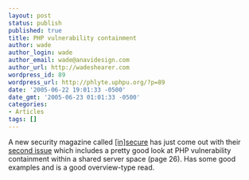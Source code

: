 ```yaml
---
layout: post
status: publish
published: true
title: PHP vulnerability containment
author: wade
author_login: wade
author_email: wade@anavidesign.com
author_url: http://wadeshearer.com
wordpress_id: 89
wordpress_url: http://phlyte.uphpu.org/?p=89
date: '2005-06-22 19:01:33 -0500'
date_gmt: '2005-06-23 01:01:33 -0500'
categories:
- Articles
tags: []
---
```

<p>A new security magazine called <a href="http://insecuremag.com/">[in]secure</a> has just come out with their <a href="http://www.insecuremagazine.com/INSECURE-Mag-2.pdf">second issue</a> which includes a pretty good look at PHP vulnerability containment within a shared server space (page 26).  Has some good examples and is a good overview-type read.</p>

